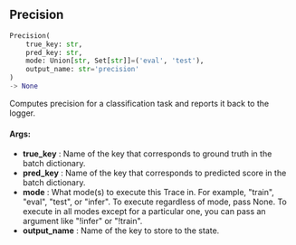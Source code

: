 ## Precision
```python
Precision(
	true_key: str,
	pred_key: str,
	mode: Union[str, Set[str]]=('eval', 'test'),
	output_name: str='precision'
)
-> None
```
Computes precision for a classification task and reports it back to the logger.


#### Args:

* **true_key** :  Name of the key that corresponds to ground truth in the batch dictionary.
* **pred_key** :  Name of the key that corresponds to predicted score in the batch dictionary.
* **mode** :  What mode(s) to execute this Trace in. For example, "train", "eval", "test", or "infer". To execute        regardless of mode, pass None. To execute in all modes except for a particular one, you can pass an argument        like "!infer" or "!train".
* **output_name** :  Name of the key to store to the state.